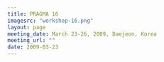 ```yaml
---
title: PRAGMA 16 
imagesrc: "workshop-16.png"
layout: page
meeting_date: March 23-26, 2009, Daejeon, Korea
meeting_url: "" 
date: 2009-03-23
---
```


